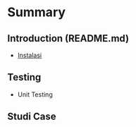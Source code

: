 # Summary

## Introduction (README.md)
* [Instalasi](README.md)

## Testing
* Unit Testing

## Studi Case

